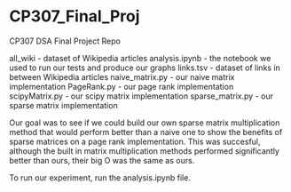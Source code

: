 # CP307_Final_Proj
CP307 DSA Final Project Repo

all_wiki - dataset of Wikipedia articles
analysis.ipynb - the notebook we used to run our tests and produce our graphs
links.tsv - dataset of links in between Wikipedia articles 
naive_matrix.py - our naive matrix implementation
PageRank.py - our page rank implementation
scipyMatrix.py - our scipy matrix implementation
sparse_matrix.py - our sparse matrix implementation 

Our goal was to see if we could build our own sparse matrix multiplication method that would perform better than a naive one to show the benefits of sparse matrices on a page rank implementation. This was succesful, although the built in matrix multiplication methods performed significantly better than ours, their big O was the same as ours. 

To run our experiment, run the analysis.ipynb file. 